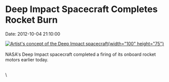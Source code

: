 Deep Impact Spacecraft Completes Rocket Burn
============================================

Date: 2012-10-04 21:10:00

[![Artist\'s concept of the Deep Impact
spacecraft](http://www.jpl.nasa.gov/images/epoxi/20100625/epoxi20100625-th.jpg){width="100"
height="75"}](http://www.jpl.nasa.gov/news/news.php?release=2012-313&rn=news.xml&rst=3541)\
\
NASA\'s Deep Impact spacecraft completed a firing of its onboard rocket
motors earlier today.

\
\
